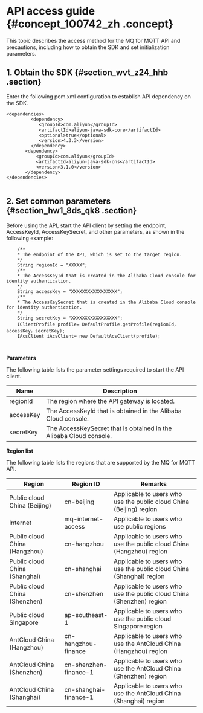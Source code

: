 # API access guide {#concept_100742_zh .concept}

This topic describes the access method for the MQ for MQTT API and precautions, including how to obtain the SDK and set initialization parameters.

## 1. Obtain the SDK {#section_wvt_z24_hhb .section}

Enter the following pom.xml configuration to establish API dependency on the SDK.

``` {#codeblock_lki_3r1_0bo .language-xml}
<dependencies> 
         <dependency>
            <groupId>com.aliyun</groupId> 
            <artifactId>aliyun-java-sdk-core</artifactId> 
            <optional>true</optional>
            <version>4.3.3</version>
         </dependency> 
       <dependency> 
           <groupId>com.aliyun</groupId> 
           <artifactId>aliyun-java-sdk-ons</artifactId>
           <version>3.1.0</version> 
       </dependency> 
</dependencies> 
			
```

## 2. Set common parameters {#section_hw1_8ds_qk8 .section}

Before using the API, start the API client by setting the endpoint, AccessKeyId, AccessKeySecret, and other parameters, as shown in the following example:

``` {#codeblock_e4c_pcn_t8v .language-java}
    /**
    * The endpoint of the API, which is set to the target region.
    */
    String regionId = "XXXXX";
    /**
    * The AccessKeyId that is created in the Alibaba Cloud console for identity authentication.
    */
    String accessKey = "XXXXXXXXXXXXXXXXX";
    /**
    * The AccessKeySecret that is created in the Alibaba Cloud console for identity authentication.
    */
    String secretKey = "XXXXXXXXXXXXXXXXX";
    IClientProfile profile= DefaultProfile.getProfile(regionId，accessKey，secretKey);
    IAcsClient iAcsClient= new DefaultAcsClient(profile);

			
```

**Parameters**

The following table lists the parameter settings required to start the API client.

|Name|Description|
|----|-----------|
|regionId|The region where the API gateway is located.|
|accessKey|The AccessKeyId that is obtained in the Alibaba Cloud console.|
|secretKey|The AccessKeySecret that is obtained in the Alibaba Cloud console.|

**Region list**

The following table lists the regions that are supported by the MQ for MQTT API.

|Region|Region ID|Remarks|
|------|---------|-------|
|Public cloud China \(Beijing\)|cn-beijing|Applicable to users who use the public cloud China \(Beijing\) region|
|Internet|mq-internet-access|Applicable to users who use public regions|
|Public cloud China \(Hangzhou\)|cn-hangzhou|Applicable to users who use the public cloud China \(Hangzhou\) region|
|Public cloud China \(Shanghai\)|cn-shanghai|Applicable to users who use the public cloud China \(Shanghai\) region|
|Public cloud China \(Shenzhen\)|cn-shenzhen|Applicable to users who use the public cloud China \(Shenzhen\) region|
|Public cloud Singapore|ap-southeast-1|Applicable to users who use the public cloud Singapore region|
|AntCloud China \(Hangzhou\)|cn-hangzhou-finance|Applicable to users who use the AntCloud China \(Hangzhou\) region|
|AntCloud China \(Shenzhen\)|cn-shenzhen-finance-1|Applicable to users who use the AntCloud China \(Shenzhen\) region|
|AntCloud China \(Shanghai\)|cn-shanghai-finance-1|Applicable to users who use the AntCloud China \(Shanghai\) region|

